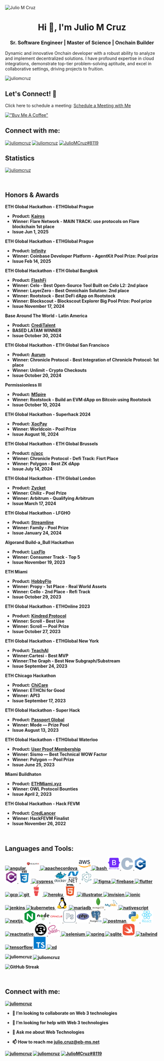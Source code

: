 <p dir="auto">
<img src="/assets/ETHWall.jpeg" alt="Julio M Cruz" style="max-width: 100%;">
</p>


<h1 align="center">Hi 👋, I'm Julio M Cruz</h1>
<h3 align="center">Sr. Software Engineer | Master of Science | Onchain Builder</h3>

<p>Dynamic and innovative Onchain developer with a robust ability to analyze and implement decentralized solutions. I have profound expertise in cloud integrations, demonstrate top-tier problem-solving aptitude, and excel in collaborative settings, driving projects to fruition.</p>

<p align="left"> <img src="https://komarev.com/ghpvc/?username=juliomcruz&label=Profile%20views&color=0e75b6&style=flat" alt="juliomcruz" /> </p>

## Let's Connect! 📅
Click here to schedule a meeting: [Schedule a Meeting with Me](https://calendly.com/JulioMCruz)

[!["Buy Me A Coffee"](https://www.buymeacoffee.com/assets/img/custom_images/orange_img.png)](https://www.buymeacoffee.com/JulioMCruz)

<h2 align="left">Connect with me:</h2>
<p align="left">
<a href="https://twitter.com/juliomcruz" target="blank"><img align="center" src="https://raw.githubusercontent.com/rahuldkjain/github-profile-readme-generator/master/src/images/icons/Social/twitter.svg" alt="juliomcruz" height="30" width="40" /></a>
<a href="https://linkedin.com/in/juliomcruz" target="blank"><img align="center" src="https://raw.githubusercontent.com/rahuldkjain/github-profile-readme-generator/master/src/images/icons/Social/linked-in-alt.svg" alt="juliomcruz" height="30" width="40" /></a>
<a href="https://discord.gg/JulioMCruz#8119" target="blank"><img align="center" src="https://raw.githubusercontent.com/rahuldkjain/github-profile-readme-generator/master/src/images/icons/Social/discord.svg" alt="JulioMCruz#8119" height="30" width="40" /></a>
</p>

<h2>Statistics</h2>

<p align="left"> <a href="https://github.com/ryo-ma/github-profile-trophy"><img src="https://github-profile-trophy.vercel.app/?username=juliomcruz" alt="juliomcruz" /></a> </p>

<br />

<h2>Honors & Awards</h2>

<b>ETH Global Hackathon - ETHGlobal Prague<b>
<ul>
<li>Product: <a href="https://ethglobal.com/showcase/kairos-75wyr" target="_blank">Kairos</a></li>
<li>Winner: Flare Network - MAIN TRACK: use protocols on Flare blockchain 1st place</li>
<li>Issue Jun 1, 2025</li>
</ul>

<b>ETH Global Hackathon - ETHGlobal Prague<b>
<ul>
<li>Product: <a href="https://ethglobal.com/" target="_blank">Infinity</a></li>
<li>Winner: Coinbase Developer Platform - AgentKit Pool Prize: Pool prize</li>
<li>Issue Feb 14, 2025</li>
</ul>


<b>ETH Global Hackathon - ETH Global Bangkok<b>
<ul>
<li>Product: <a href="https://ethglobal.com/showcase/flashfi-g27p4" target="_blank">FlashFi</a></li>
<li>Winner: Celo - Best Open-Source Tool Built on Celo L2: 2nd place</li>
<li>Winner: LayerZero - Best Omnichain Solution: 2nd place</li>
<li>Winner: Rootstock - Best DeFi dApp on Rootstock</li>
<li>Winner: Blockscout - Blockscout Explorer Big Pool Prize: Pool prize</li>
<li>Issue November 17, 2024</li>
</ul>

<b>Base Around The World - Latin America<b>
<ul>
<li>Product: <a href="https://devfolio.co/projects/credittalent-42f6" target="_blank">CrediTalent</a></li>
<li>BASED LATAM WINNER</li>
<li>Issue October 30, 2024</li>
</ul>

<b>ETH Global Hackathon - ETH Global San Francisco<b>
<ul>
<li>Product: <a href="https://ethglobal.com/showcase/aurum-7ry36" target="_blank">Aurum</a></li>
<li>Winner: Chronicle Protocol - Best Integration of Chronicle Protocol: 1st place</li>
<li>Winner: Unlimit - Crypto Checkouts</li>
<li>Issue October 20, 2024</li>
</ul>

<b>Permissionless III<b>
<ul>
<li>Product: <a href="https://app.buidlbox.io/projects/m5pire?path=projects%2Fm5pire" target="_blank">M5pire</a></li>
<li>Winner: Rootstock - Build an EVM dApp on Bitcoin using Rootstock</li>
<li>Issue October 10, 2024</li>
</ul>

<b>ETH Global Hackathon - Superhack 2024<b>
<ul>
<li>Product: <a href="https://ethglobal.com/showcase/xocpay-uji2b" target="_blank">XocPay</a></li>
<li>Winner: Worldcoin - Pool Prize</li>
<li>Issue August 16, 2024</li>
</ul>

<b>ETH Global Hackathon - ETH Global Brussels<b>
<ul>
<li>Product: <a href="https://ethglobal.com/showcase/n-acc-fa1kp" target="_blank">n/acc</a></li>
<li>Winner: Chronicle Protocol - Defi Track: Fisrt Place</li>
<li>Winner: Polygon - Best ZK dApp</li>
<li>Issue July 14, 2024</li>
</ul>

<b>ETH Global Hackathon - ETH Global London<b>
<ul>
<li>Product: <a href="https://ethglobal.com/showcase/zycket-hxc9f" target="_blank">Zycket</a></li>
<li>Winner: Chiliz - Pool Prize</li>
<li>Winner: Arbitrum - Qualifying Arbitrum</li>
<li>Issue March 17, 2024</li>
</ul>

<b>ETH Global Hackathon - LFGHO<b>
<ul>
<li>Product: <a href="https://ethglobal.com/showcase/streamline-40r8i" target="_blank">Streamline</a></li>
<li>Winner: Family - Pool Prize</li>
<li>Issue January 24, 2024</li>
</ul>

<b>Algorand Build-a_Bull Hackathon<b>
<ul>
<li>Product: <a href="https://dorahacks.io/buidl/8021" target="_blank">LuxFlo</a></li>
<li>Winner: Consumer Track - Top 5</li>
<li>Issue November 19, 2023</li>
</ul>

<b>ETH Miami<b>
<ul>
<li>Product: <a href="https://dorahacks.io/buidl/7822" target="_blank">HobbyFlo</a></li>
<li>Winner: Propy - 1st Place - Real World Assets</li>
<li>Winner: Cello - 2nd Place - Refi Track</li>
<li>Issue October 29, 2023</li>
</ul>

<b>ETH Global Hackathon - ETHOnline 2023<b>
<ul>
<li>Product: <a href="https://ethglobal.com/showcase/kindred-0khmr" target="_blank">Kindred Protocol</a></li>
<li>Winner: Scroll - Best Use</li>
<li>Winner: Scroll — Pool Prize</li>
<li>Issue October 27, 2023</li>
</ul>

<b>ETH Global Hackathon - ETHGlobal New York<b>
<ul>
<li>Product: <a href="https://ethglobal.com/showcase/teachai-pkr1z" target="_blank">TeachAI</a></li>
<li>Winner:Cartesi - Best MVP</li>
<li>Winner:The Graph - Best New Subgraph/Substream</li>
<li>Issue September 24, 2023</li>
</ul>

<b>ETH Chicago Hackathon</b>
<ul>
<li>Product: <a href="https://taikai.network/ethchicago/hackathons/ETHChicagoHackathon2023/projects/clmnjpnvf058ktn016yi81dha/idea" target="_blank">ChiCare</a></li>
<li>Winner: ETHChi for Good</li>
<li>Winner: API3</li>
<li>Issue September 17, 2023</li>
</ul>

<b>ETH Global Hackathon - Super Hack</b>
<ul>
<li>Product: <a href="https://ethglobal.com/showcase/passportglobal-jptoi" target="_blank">Passport Global</a></li>
<li>Winner: Mode — Prize Pool</li>
<li>Issue August 13, 2023</li>
</ul>

<b>ETH Global Hackathon - ETHGlobal Waterloo</b>
<ul>
<li>Product: <a href="https://ethglobal.com/showcase/user-proof-membership-jvwx3" target="_blank">User Proof Membership</a></li>
<li>Winner: Sismo — Best Technical WOW Factor</li>
<li>Winner: Polygon — Pool Prize</li>
<li>Issue June 25, 2023</li>
</ul>

<b>Miami Buildhaton</b>
<ul>
<li>Product: <a href="https://devpost.com/software/ethmiami-xyz-ov0icb" target="_blank">ETHMiami.xyz</a></li>
<li>Winner: OWL Protocol Bounties</li>
<li>Issue April 2, 2023</li>
</ul>

<b>ETH Global Hackathon - Hack FEVM</b>
<ul>
<li>Product: <a href="https://ethglobal.com/showcase/credlancer-credentialed-freelancer-protocol-znzpf" target="_blank">CredLancer</a></li>
<li>Winner: HackFEVM Finalist</li>
<li>Issue November 26, 2022</li>
</ul>

<br>

<h2 align="left">Languages and Tools:</h2>

<p align="left"> <a href="https://angular.io" target="_blank" rel="noreferrer"> <img src="https://angular.io/assets/images/logos/angular/angular.svg" alt="angular" width="40" height="40"/> </a> <a href="https://angular.io" target="_blank" rel="noreferrer"> <img src="https://raw.githubusercontent.com/devicons/devicon/master/icons/angularjs/angularjs-original-wordmark.svg" alt="angularjs" width="40" height="40"/> </a> <a href="https://cordova.apache.org/" target="_blank" rel="noreferrer"> <img src="https://www.vectorlogo.zone/logos/apache_cordova/apache_cordova-icon.svg" alt="apachecordova" width="40" height="40"/> </a> <a href="https://aws.amazon.com" target="_blank" rel="noreferrer"> <img src="https://raw.githubusercontent.com/devicons/devicon/master/icons/amazonwebservices/amazonwebservices-original-wordmark.svg" alt="aws" width="40" height="40"/> </a> <a href="https://www.gnu.org/software/bash/" target="_blank" rel="noreferrer"> <img src="https://www.vectorlogo.zone/logos/gnu_bash/gnu_bash-icon.svg" alt="bash" width="40" height="40"/> </a> <a href="https://getbootstrap.com" target="_blank" rel="noreferrer"> <img src="https://raw.githubusercontent.com/devicons/devicon/master/icons/bootstrap/bootstrap-plain-wordmark.svg" alt="bootstrap" width="40" height="40"/> </a> <a href="https://www.cprogramming.com/" target="_blank" rel="noreferrer"> <img src="https://raw.githubusercontent.com/devicons/devicon/master/icons/c/c-original.svg" alt="c" width="40" height="40"/> </a> <a href="https://www.w3schools.com/cpp/" target="_blank" rel="noreferrer"> <img src="https://raw.githubusercontent.com/devicons/devicon/master/icons/cplusplus/cplusplus-original.svg" alt="cplusplus" width="40" height="40"/> </a> <a href="https://www.w3schools.com/cs/" target="_blank" rel="noreferrer"> <img src="https://raw.githubusercontent.com/devicons/devicon/master/icons/csharp/csharp-original.svg" alt="csharp" width="40" height="40"/> </a> <a href="https://www.w3schools.com/css/" target="_blank" rel="noreferrer"> <img src="https://raw.githubusercontent.com/devicons/devicon/master/icons/css3/css3-original-wordmark.svg" alt="css3" width="40" height="40"/> </a> <a href="https://www.cypress.io" target="_blank" rel="noreferrer"> <img src="https://raw.githubusercontent.com/simple-icons/simple-icons/6e46ec1fc23b60c8fd0d2f2ff46db82e16dbd75f/icons/cypress.svg" alt="cypress" width="40" height="40"/> </a> <a href="https://www.docker.com/" target="_blank" rel="noreferrer"> <img src="https://raw.githubusercontent.com/devicons/devicon/master/icons/docker/docker-original-wordmark.svg" alt="docker" width="40" height="40"/> </a> <a href="https://dotnet.microsoft.com/" target="_blank" rel="noreferrer"> <img src="https://raw.githubusercontent.com/devicons/devicon/master/icons/dot-net/dot-net-original-wordmark.svg" alt="dotnet" width="40" height="40"/> </a> <a href="https://www.electronjs.org" target="_blank" rel="noreferrer"> <img src="https://raw.githubusercontent.com/devicons/devicon/master/icons/electron/electron-original.svg" alt="electron" width="40" height="40"/> </a> <a href="https://www.figma.com/" target="_blank" rel="noreferrer"> <img src="https://www.vectorlogo.zone/logos/figma/figma-icon.svg" alt="figma" width="40" height="40"/> </a> <a href="https://firebase.google.com/" target="_blank" rel="noreferrer"> <img src="https://www.vectorlogo.zone/logos/firebase/firebase-icon.svg" alt="firebase" width="40" height="40"/> </a> <a href="https://flutter.dev" target="_blank" rel="noreferrer"> <img src="https://www.vectorlogo.zone/logos/flutterio/flutterio-icon.svg" alt="flutter" width="40" height="40"/> </a> <a href="https://cloud.google.com" target="_blank" rel="noreferrer"> <img src="https://www.vectorlogo.zone/logos/google_cloud/google_cloud-icon.svg" alt="gcp" width="40" height="40"/> </a> <a href="https://git-scm.com/" target="_blank" rel="noreferrer"> <img src="https://www.vectorlogo.zone/logos/git-scm/git-scm-icon.svg" alt="git" width="40" height="40"/> </a> <a href="https://gulpjs.com" target="_blank" rel="noreferrer"> <img src="https://raw.githubusercontent.com/devicons/devicon/master/icons/gulp/gulp-plain.svg" alt="gulp" width="40" height="40"/> </a> <a href="https://heroku.com" target="_blank" rel="noreferrer"> <img src="https://www.vectorlogo.zone/logos/heroku/heroku-icon.svg" alt="heroku" width="40" height="40"/> </a> <a href="https://www.w3.org/html/" target="_blank" rel="noreferrer"> <img src="https://raw.githubusercontent.com/devicons/devicon/master/icons/html5/html5-original-wordmark.svg" alt="html5" width="40" height="40"/> </a> <a href="https://www.adobe.com/in/products/illustrator.html" target="_blank" rel="noreferrer"> <img src="https://www.vectorlogo.zone/logos/adobe_illustrator/adobe_illustrator-icon.svg" alt="illustrator" width="40" height="40"/> </a> <a href="https://www.invisionapp.com/" target="_blank" rel="noreferrer"> <img src="https://www.vectorlogo.zone/logos/invisionapp/invisionapp-icon.svg" alt="invision" width="40" height="40"/> </a> <a href="https://ionicframework.com" target="_blank" rel="noreferrer"> <img src="https://upload.wikimedia.org/wikipedia/commons/d/d1/Ionic_Logo.svg" alt="ionic" width="40" height="40"/> </a> <a href="https://www.jenkins.io" target="_blank" rel="noreferrer"> <img src="https://www.vectorlogo.zone/logos/jenkins/jenkins-icon.svg" alt="jenkins" width="40" height="40"/> </a> <a href="https://kubernetes.io" target="_blank" rel="noreferrer"> <img src="https://www.vectorlogo.zone/logos/kubernetes/kubernetes-icon.svg" alt="kubernetes" width="40" height="40"/> </a> <a href="https://www.linux.org/" target="_blank" rel="noreferrer"> <img src="https://raw.githubusercontent.com/devicons/devicon/master/icons/linux/linux-original.svg" alt="linux" width="40" height="40"/> </a> <a href="https://mariadb.org/" target="_blank" rel="noreferrer"> <img src="https://www.vectorlogo.zone/logos/mariadb/mariadb-icon.svg" alt="mariadb" width="40" height="40"/> </a> <a href="https://www.mongodb.com/" target="_blank" rel="noreferrer"> <img src="https://raw.githubusercontent.com/devicons/devicon/master/icons/mongodb/mongodb-original-wordmark.svg" alt="mongodb" width="40" height="40"/> </a> <a href="https://www.mysql.com/" target="_blank" rel="noreferrer"> <img src="https://raw.githubusercontent.com/devicons/devicon/master/icons/mysql/mysql-original-wordmark.svg" alt="mysql" width="40" height="40"/> </a> <a href="https://nativescript.org/" target="_blank" rel="noreferrer"> <img src="https://raw.githubusercontent.com/detain/svg-logos/780f25886640cef088af994181646db2f6b1a3f8/svg/nativescript.svg" alt="nativescript" width="40" height="40"/> </a> <a href="https://nextjs.org/" target="_blank" rel="noreferrer"> <img src="https://cdn.worldvectorlogo.com/logos/nextjs-2.svg" alt="nextjs" width="40" height="40"/> </a> <a href="https://www.nginx.com" target="_blank" rel="noreferrer"> <img src="https://raw.githubusercontent.com/devicons/devicon/master/icons/nginx/nginx-original.svg" alt="nginx" width="40" height="40"/> </a> <a href="https://nodejs.org" target="_blank" rel="noreferrer"> <img src="https://raw.githubusercontent.com/devicons/devicon/master/icons/nodejs/nodejs-original-wordmark.svg" alt="nodejs" width="40" height="40"/> </a> <a href="https://www.oracle.com/" target="_blank" rel="noreferrer"> <img src="https://raw.githubusercontent.com/devicons/devicon/master/icons/oracle/oracle-original.svg" alt="oracle" width="40" height="40"/> </a> <a href="https://www.photoshop.com/en" target="_blank" rel="noreferrer"> <img src="https://raw.githubusercontent.com/devicons/devicon/master/icons/photoshop/photoshop-line.svg" alt="photoshop" width="40" height="40"/> </a> <a href="https://www.php.net" target="_blank" rel="noreferrer"> <img src="https://raw.githubusercontent.com/devicons/devicon/master/icons/php/php-original.svg" alt="php" width="40" height="40"/> </a> <a href="https://www.postgresql.org" target="_blank" rel="noreferrer"> <img src="https://raw.githubusercontent.com/devicons/devicon/master/icons/postgresql/postgresql-original-wordmark.svg" alt="postgresql" width="40" height="40"/> </a> <a href="https://postman.com" target="_blank" rel="noreferrer"> <img src="https://www.vectorlogo.zone/logos/getpostman/getpostman-icon.svg" alt="postman" width="40" height="40"/> </a> <a href="https://www.python.org" target="_blank" rel="noreferrer"> <img src="https://raw.githubusercontent.com/devicons/devicon/master/icons/python/python-original.svg" alt="python" width="40" height="40"/> </a> <a href="https://reactjs.org/" target="_blank" rel="noreferrer"> <img src="https://raw.githubusercontent.com/devicons/devicon/master/icons/react/react-original-wordmark.svg" alt="react" width="40" height="40"/> </a> <a href="https://reactnative.dev/" target="_blank" rel="noreferrer"> <img src="https://reactnative.dev/img/header_logo.svg" alt="reactnative" width="40" height="40"/> </a> <a href="https://www.rust-lang.org" target="_blank" rel="noreferrer"> <img src="https://raw.githubusercontent.com/devicons/devicon/master/icons/rust/rust-plain.svg" alt="rust" width="40" height="40"/> </a> <a href="https://sass-lang.com" target="_blank" rel="noreferrer"> <img src="https://raw.githubusercontent.com/devicons/devicon/master/icons/sass/sass-original.svg" alt="sass" width="40" height="40"/> </a> <a href="https://www.selenium.dev" target="_blank" rel="noreferrer"> <img src="https://raw.githubusercontent.com/detain/svg-logos/780f25886640cef088af994181646db2f6b1a3f8/svg/selenium-logo.svg" alt="selenium" width="40" height="40"/> </a> <a href="https://spring.io/" target="_blank" rel="noreferrer"> <img src="https://www.vectorlogo.zone/logos/springio/springio-icon.svg" alt="spring" width="40" height="40"/> </a> <a href="https://www.sqlite.org/" target="_blank" rel="noreferrer"> <img src="https://www.vectorlogo.zone/logos/sqlite/sqlite-icon.svg" alt="sqlite" width="40" height="40"/> </a> <a href="https://developer.apple.com/swift/" target="_blank" rel="noreferrer"> <img src="https://raw.githubusercontent.com/devicons/devicon/master/icons/swift/swift-original.svg" alt="swift" width="40" height="40"/> </a> <a href="https://tailwindcss.com/" target="_blank" rel="noreferrer"> <img src="https://www.vectorlogo.zone/logos/tailwindcss/tailwindcss-icon.svg" alt="tailwind" width="40" height="40"/> </a> <a href="https://www.tensorflow.org" target="_blank" rel="noreferrer"> <img src="https://www.vectorlogo.zone/logos/tensorflow/tensorflow-icon.svg" alt="tensorflow" width="40" height="40"/> </a> <a href="https://www.typescriptlang.org/" target="_blank" rel="noreferrer"> <img src="https://raw.githubusercontent.com/devicons/devicon/master/icons/typescript/typescript-original.svg" alt="typescript" width="40" height="40"/> </a> <a href="https://www.adobe.com/products/xd.html" target="_blank" rel="noreferrer"> <img src="https://cdn.worldvectorlogo.com/logos/adobe-xd.svg" alt="xd" width="40" height="40"/> </a> </p>

<p><img align="left" src="https://github-readme-stats.vercel.app/api/top-langs?username=juliomcruz&show_icons=true&locale=en&layout=compact" alt="juliomcruz" /></p>

<p>&nbsp;<img align="center" src="https://github-readme-stats.vercel.app/api?username=juliomcruz&show_icons=true&locale=en" alt="juliomcruz" /></p>

![GitHub Streak](https://nirzak-streak-stats.vercel.app/?user=JulioMCruz)

<br />

<h2 align="left">Connect with me:</h2>

<p align="left"> <a href="https://twitter.com/juliomcruz" target="blank"><img src="https://img.shields.io/twitter/follow/juliomcruz?logo=twitter&style=for-the-badge" alt="juliomcruz" /></a> </p>

- 👯 I’m looking to collaborate on **Web 3 technologies**

- 🤝 I’m looking for help with **Web 3 technologies**

- 💬 Ask me about **Web Technologies**

- 📫 How to reach me **julio.cruz@eb-ms.net**

<p align="left">
<a href="https://twitter.com/juliomcruz" target="blank"><img align="center" src="https://raw.githubusercontent.com/rahuldkjain/github-profile-readme-generator/master/src/images/icons/Social/twitter.svg" alt="juliomcruz" height="30" width="40" /></a>
<a href="https://linkedin.com/in/juliomcruz" target="blank"><img align="center" src="https://raw.githubusercontent.com/rahuldkjain/github-profile-readme-generator/master/src/images/icons/Social/linked-in-alt.svg" alt="juliomcruz" height="30" width="40" /></a>
<a href="https://discord.gg/JulioMCruz#8119" target="blank"><img align="center" src="https://raw.githubusercontent.com/rahuldkjain/github-profile-readme-generator/master/src/images/icons/Social/discord.svg" alt="JulioMCruz#8119" height="30" width="40" /></a>
</p>



